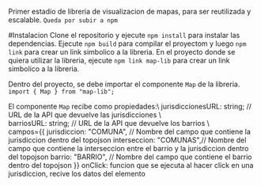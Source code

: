 Primer estadio de libreria de visualizacion de mapas, para ser reutilizada y escalable.
`Queda por subir a npm`

#Instalacion
Clone el repositorio y ejecute `npm install` para instalar las dependencias.
Ejecute `npm build` para compilar el proyectom y luego `npm link` para crear un link simbolico a la libreria.
En el proyecto donde se quiera utilizar la libreria, ejecute `npm link map-lib` para crear un link simbolico a la libreria.

Dentro del proyecto, se debe importar el componente `Map` de la libreria.
`import { Map } from "map-lib";`

El componente `Map` recibe como propiedades:\\
jurisdiccionesURL: string; // URL de la API que devuelve las jurisdicciones \\  
barriosURL: string; // URL de la API que devuelve los barrios \\  
campos={{
          jurisdiccion: "COMUNA", // Nombre del campo que contiene la jurisdiccion dentro del topojson
          interseccion: "COMUNAS",// Nombre del campo que contiene la interseccion entre el barrio y la jurisdiccion dentro del topojson
          barrio: "BARRIO", // Nombre del campo que contiene el barrio dentro del topojson
        }}
onClick: funcion que se ejecuta al hacer click en una jurisdiccion, recive los datos del elemento
